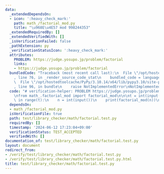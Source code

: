 ```yaml
---
data:
  _extendedDependsOn:
  - icon: ':heavy_check_mark:'
    path: math_/factorial_mod.py
    title: "\u968E\u4E57 mod 998244353"
  _extendedRequiredBy: []
  _extendedVerifiedWith: []
  _isVerificationFailed: false
  _pathExtension: py
  _verificationStatusIcon: ':heavy_check_mark:'
  attributes:
    PROBLEM: https://judge.yosupo.jp/problem/factorial
    links:
    - https://judge.yosupo.jp/problem/factorial
  bundledCode: "Traceback (most recent call last):\n  File \"/opt/hostedtoolcache/PyPy/3.10.14/x64/lib/pypy3.10/site-packages/onlinejudge_verify/documentation/build.py\"\
    , line 76, in _render_source_code_stat\n    bundled_code = language.bundle(\n\
    \  File \"/opt/hostedtoolcache/PyPy/3.10.14/x64/lib/pypy3.10/site-packages/onlinejudge_verify/languages/python.py\"\
    , line 96, in bundle\n    raise NotImplementedError\nNotImplementedError\n"
  code: "# verification-helper: PROBLEM https://judge.yosupo.jp/problem/factorial\n\
    \nfrom math_.factorial_mod import factorial_mod\n\n\nt = int(input())\n\nfor _\
    \ in range(t):\n    n = int(input())\n    print(factorial_mod(n))\n"
  dependsOn:
  - math_/factorial_mod.py
  isVerificationFile: true
  path: test/library_checker/math/factorial.test.py
  requiredBy: []
  timestamp: '2024-06-12 17:23:04+09:00'
  verificationStatus: TEST_ACCEPTED
  verifiedWith: []
documentation_of: test/library_checker/math/factorial.test.py
layout: document
redirect_from:
- /verify/test/library_checker/math/factorial.test.py
- /verify/test/library_checker/math/factorial.test.py.html
title: test/library_checker/math/factorial.test.py
---
```

